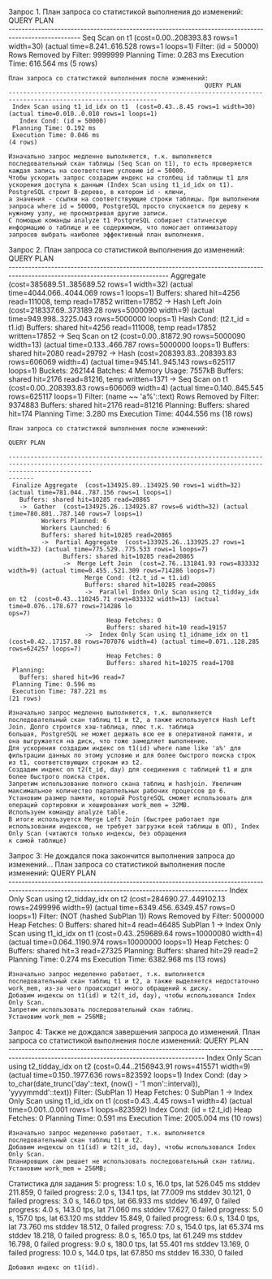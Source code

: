 Запрос 1.
    План запроса со статистикой выполнения до изменений:
                                                 QUERY PLAN                                             
    ----------------------------------------------------------------------------------------------------
     Seq Scan on t1  (cost=0.00..208393.83 rows=1 width=30) (actual time=8.241..616.528 rows=1 loops=1)
       Filter: (id = 50000)
       Rows Removed by Filter: 9999999
     Planning Time: 0.283 ms
     Execution Time: 616.564 ms
    (5 rows)

    План запроса со статистикой выполнения после изменений:
                                                          QUERY PLAN                                                   
    ---------------------------------------------------------------------------------------------------------------
     Index Scan using t1_id_idx on t1  (cost=0.43..8.45 rows=1 width=30) (actual time=0.010..0.010 rows=1 loops=1)
       Index Cond: (id = 50000)
     Planning Time: 0.192 ms
     Execution Time: 0.046 ms
    (4 rows)
    
    Изначально запрос медленно выполняется, т.к. выполняется последовательный скан таблицы (Seq Scan on t1), то есть проверяется каждая запись на соответствие условию id = 50000.
    Чтобы ускорить запрос создадим индекс на столбец id таблицы t1 для ускорения доступа к данным (Index Scan using t1_id_idx on t1). PostgreSQL строит B-дерево, в котором id - ключи, 
    а значения - ссылки на соответствующие строки таблицы. При выполнении запроса where id = 50000, PostgreSQL просто спускается по дереву к нужному узлу, не просматривая другие записи.
    С помощью команды analyze t1 PostgreSQL собирает статическую информацию о таблице и ее содержимом, что помогает оптимизатору запросов выбрать наиболее эффективный план выполнения.
    
Запрос 2.
    План запроса со статистикой выполнения до изменений:
                                                              QUERY PLAN                                                           
    -------------------------------------------------------------------------------------------------------------------------------
     Aggregate  (cost=385689.51..385689.52 rows=1 width=32) (actual time=4044.066..4044.069 rows=1 loops=1)
       Buffers: shared hit=4256 read=111008, temp read=17852 written=17852
       ->  Hash Left Join  (cost=218337.69..373189.28 rows=5000090 width=9) (actual time=949.998..3225.043 rows=5000000 loops=1)
             Hash Cond: (t2.t_id = t1.id)
             Buffers: shared hit=4256 read=111008, temp read=17852 written=17852
             ->  Seq Scan on t2  (cost=0.00..81872.90 rows=5000090 width=13) (actual time=0.133..466.787 rows=5000000 loops=1)
                   Buffers: shared hit=2080 read=29792
             ->  Hash  (cost=208393.83..208393.83 rows=606069 width=4) (actual time=945.141..945.143 rows=625117 loops=1)
                   Buckets: 262144  Batches: 4  Memory Usage: 7557kB
                   Buffers: shared hit=2176 read=81216, temp written=1371
                   ->  Seq Scan on t1  (cost=0.00..208393.83 rows=606069 width=4) (actual time=0.140..845.545 rows=625117 loops=1)
                         Filter: (name ~~ 'a%'::text)
                         Rows Removed by Filter: 9374883
                         Buffers: shared hit=2176 read=81216
     Planning:
       Buffers: shared hit=174
     Planning Time: 3.280 ms
     Execution Time: 4044.556 ms
    (18 rows)

    План запроса со статистикой выполнения после изменений:
                                                                                      QUERY PLAN                                                                         
           
    -------------------------------------------------------------------------------------------------------------------------------------------------------------------
    -------
     Finalize Aggregate  (cost=134925.89..134925.90 rows=1 width=32) (actual time=781.044..787.156 rows=1 loops=1)
       Buffers: shared hit=10285 read=20865
       ->  Gather  (cost=134925.26..134925.87 rows=6 width=32) (actual time=780.801..787.140 rows=7 loops=1)
             Workers Planned: 6
             Workers Launched: 6
             Buffers: shared hit=10285 read=20865
             ->  Partial Aggregate  (cost=133925.26..133925.27 rows=1 width=32) (actual time=775.529..775.533 rows=1 loops=7)
                   Buffers: shared hit=10285 read=20865
                   ->  Merge Left Join  (cost=2.76..131841.93 rows=833332 width=9) (actual time=0.455..521.309 rows=714286 loops=7)
                         Merge Cond: (t2.t_id = t1.id)
                         Buffers: shared hit=10285 read=20865
                         ->  Parallel Index Only Scan using t2_tidday_idx on t2  (cost=0.43..110245.71 rows=833332 width=13) (actual time=0.076..178.677 rows=714286 lo
    ops=7)
                               Heap Fetches: 0
                               Buffers: shared hit=10 read=19157
                         ->  Index Only Scan using t1_idname_idx on t1  (cost=0.42..17157.88 rows=707076 width=4) (actual time=0.071..128.285 rows=624257 loops=7)
                               Heap Fetches: 0
                               Buffers: shared hit=10275 read=1708
     Planning:
       Buffers: shared hit=96 read=7
     Planning Time: 0.596 ms
     Execution Time: 787.221 ms
    (21 rows)

    Изначально запрос медленно выполняется, т.к. выполняется последовательный скан таблиц t1 и t2, а также используется Hash Left Join. Долго строится хэш-таблица, плюс т.к. таблица
    большая, PostgreSQL не может держать всю ее в оперативной памяти, и она выгружается на диск, что тоже замедляет выполнение.
    Для ускорения создадим индекс on t1(id) where name like 'a%' для фильтрации данных по этому условию и для более быстрого поиска строк из t1, соответствующих строкам из t2.
    Создадим индекс on t2(t_id, day) для соединения с таблицей t1 и для более быстрого поиска строк.
    Запретим использование полного скана таблиц и hashjoin. Увеличим максимальное количество параллельных рабочих процессов до 6. 
    Установим размер памяти, который PostgreSQL сможет использовать для операций сортировки и хеширования work_mem = 32MB.
    Используем команду analyze table.
    В итоге используется Merge Left Join (быстрее работает при использовании индексов, не требует загрузки всей таблицы в ОП), Index Only Scan (читаются только индексы, без обращения 
    к самой таблице)
    
Запрос 3:
    Не дождался пока закончится выполнения запроса до изменений...
    План запроса со статистикой выполнения после изменений:
                                                                                QUERY PLAN                                                                    
    -------------------------------------------------------------------------------------------------------------------------------------------------
     Index Only Scan using t2_tidday_idx on t2  (cost=284690.27..449102.13 rows=2499996 width=9) (actual time=6349.456..6349.457 rows=0 loops=1)
       Filter: (NOT (hashed SubPlan 1))
       Rows Removed by Filter: 5000000
       Heap Fetches: 0
       Buffers: shared hit=4 read=46485
       SubPlan 1
         ->  Index Only Scan using t1_id_idx on t1  (cost=0.43..259689.64 rows=10000080 width=4) (actual time=0.064..1190.974 rows=10000000 loops=1)
               Heap Fetches: 0
               Buffers: shared hit=3 read=27325
     Planning:
       Buffers: shared hit=29 read=2
     Planning Time: 0.274 ms
     Execution Time: 6382.968 ms
    (13 rows)
    
    Изначально запрос меделенно работает, т.к. выполняется последовательный скан таблиц t1 и t2, а также выделяется недостаточно work_mem, из-за чего происходит много обращений к диску.
    Добавим индексы on t1(id) и t2(t_id, day), чтобы использовался Index Only Scan.
    Запретим использовать последовательный скан таблиц.
    Установим work_mem = 256MB;

Запрос 4:
    Также не дождался завершения запроса до изменений.
    План запроса со статистикой выполнения после изменений:
                                                                    QUERY PLAN                                                                
    ------------------------------------------------------------------------------------------------------------------------------------------
     Index Only Scan using t2_tidday_idx on t2  (cost=0.44..2156943.91 rows=415571 width=9) (actual time=0.150..1977.636 rows=823592 loops=1)
       Index Cond: (day > to_char(date_trunc('day'::text, (now() - '1 mon'::interval)), 'yyyymmdd'::text))
       Filter: (SubPlan 1)
       Heap Fetches: 0
       SubPlan 1
         ->  Index Only Scan using t1_id_idx on t1  (cost=0.43..4.45 rows=1 width=4) (actual time=0.001..0.001 rows=1 loops=823592)
               Index Cond: (id = t2.t_id)
               Heap Fetches: 0
     Planning Time: 0.591 ms
     Execution Time: 2005.004 ms
    (10 rows)
    
    Изначально запрос меделенно работает, т.к. выполняется последовательный скан таблиц t1 и t2.
    Добавим индексы on t1(id) и t2(t_id, day), чтобы использовался Index Only Scan.
    Планировщик сам решает не использовать последовательный скан таблиц.
    Установим work_mem = 256MB;
    
Статистика для задания 5:
    progress: 1.0 s, 16.0 tps, lat 526.045 ms stddev 211.859, 0 failed
    progress: 2.0 s, 134.1 tps, lat 77.009 ms stddev 30.121, 0 failed
    progress: 3.0 s, 146.0 tps, lat 66.933 ms stddev 16.497, 0 failed
    progress: 4.0 s, 143.0 tps, lat 71.060 ms stddev 17.627, 0 failed
    progress: 5.0 s, 157.0 tps, lat 63.120 ms stddev 15.849, 0 failed
    progress: 6.0 s, 134.0 tps, lat 73.760 ms stddev 18.512, 0 failed
    progress: 7.0 s, 154.0 tps, lat 65.374 ms stddev 18.218, 0 failed
    progress: 8.0 s, 165.0 tps, lat 61.249 ms stddev 16.798, 0 failed
    progress: 9.0 s, 180.0 tps, lat 55.401 ms stddev 13.169, 0 failed
    progress: 10.0 s, 144.0 tps, lat 67.850 ms stddev 16.330, 0 failed
    
    Добавил индекс on t1(id).
